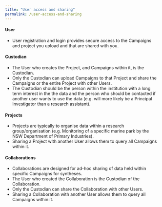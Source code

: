 ```yaml
---
title: "User access and sharing"
permalink: /user-access-and-sharing
---
```

#### <a name="User"></a>User
* User registration and login provides secure access to the Campaigns and project you upload and that are shared with you. 

#### <a name="Custodian"></a>Custodian
* The User who creates the Project, and Campaigns within it, is the Custodian. 
* Only the Custodian can upload Campaigns to that Project and share the Campaigns or the entire Project with other Users.
* The Custodian should be the person within the institution with a long term interest in the the data and the person who should be contacted if another user wants to use the data (e.g. will more likely be a Principal Investigator than a research assistant).

#### <a name="Projects"></a>Projects
* Projects are typically to organise data within a research group/organisation (e.g. Monitoring of a specific marine park by the NSW Department of Primary Industries).
* Sharing a Project with another User allows them to query all Campaigns within it.

#### <a name="Collaborations"></a>Collaborations
* Collaborations are designed for ad-hoc sharing of data held within specific Campaigns for syntheses.
* The User who created the Collaboration is the Custodian of the Collaboration.
* Only the Custodian can share the Collaboration with other Users.
* Sharing a Collaboration with another User allows them to query all Campaigns within it.
